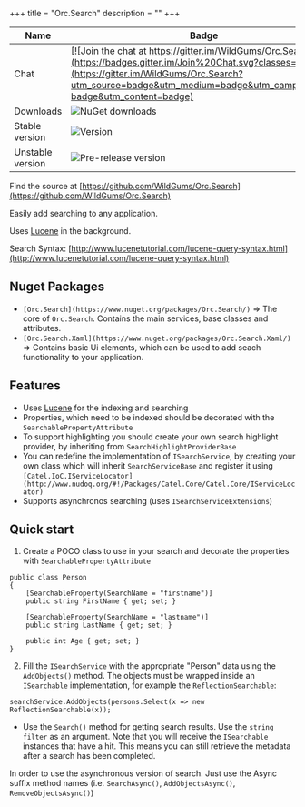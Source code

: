 +++
title = "Orc.Search" 
description = ""
+++

Name|Badge
---|---
Chat|[![Join the chat at https://gitter.im/WildGums/Orc.Search](https://badges.gitter.im/Join%20Chat.svg?classes=inline)](https://gitter.im/WildGums/Orc.Search?utm_source=badge&utm_medium=badge&utm_campaign=pr-badge&utm_content=badge)
Downloads|![NuGet downloads](https://img.shields.io/nuget/dt/orc.search.svg?classes=inline)
Stable version|![Version](https://img.shields.io/nuget/v/orc.search.svg?classes=inline)
Unstable version|![Pre-release version](https://img.shields.io/nuget/vpre/orc.search.svg?classes=inline)

Find the source at [https://github.com/WildGums/Orc.Search](https://github.com/WildGums/Orc.Search)

Easily add searching to any application.

Uses [Lucene](http://lucenenet.apache.org/) in the background.

Search Syntax: [http://www.lucenetutorial.com/lucene-query-syntax.html](http://www.lucenetutorial.com/lucene-query-syntax.html)


Nuget Packages
-----------------

- `[Orc.Search](https://www.nuget.org/packages/Orc.Search/)` => The core of `Orc.Search`. Contains the main services, base classes and attributes.
- `[Orc.Search.Xaml](https://www.nuget.org/packages/Orc.Search.Xaml/)` => Contains basic Ui elements, which can be used to add seach functionality to your application.

Features
--------

- Uses [Lucene](http://lucenenet.apache.org/) for the indexing and searching
- Properties, which need to be indexed should be decorated with the `SearchablePropertyAttribute` 
- To support highlighting you should create your own search highlight provider, by inheriting from `SearchHighlightProviderBase` 
- You can redefine the implementation of `ISearchService`, by creating your own class which will inherit `SearchServiceBase` and register it using `[Catel.IoC.IServiceLocator](http://www.nudoq.org/#!/Packages/Catel.Core/Catel.Core/IServiceLocator)`
- Supports asynchronos searching (uses `ISearchServiceExtensions`)

Quick start
---------------

1. Create a POCO class to use in your search and decorate the properties with `SearchablePropertyAttribute`
 
```
public class Person
{
	[SearchableProperty(SearchName = "firstname")]
	public string FirstName { get; set; }
	
	[SearchableProperty(SearchName = "lastname")]
	public string LastName { get; set; }
	
	public int Age { get; set; }
}
```

2. Fill the `ISearchService` with the appropriate "Person" data using the `AddObjects()` method. The objects must be wrapped inside an `ISearchable` implementation, for example the `ReflectionSearchable`:

```
searchService.AddObjects(persons.Select(x => new ReflectionSearchable(x));
```

- Use the `Search()` method for getting search results. Use the `string filter` as an argument. Note that you will receive the `ISearchable` instances that have a hit. This means you can still retrieve the metadata after a search has been completed.

In order to use the asynchronous version of search. Just use the Async suffix method names (i.e. `SearchAsync()`, `AddObjectsAsync()`, `RemoveObjectsAsync()`)
